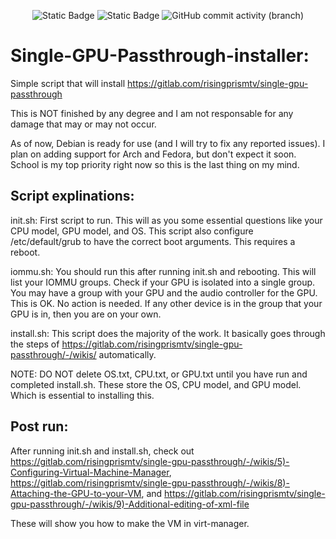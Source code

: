 <p align="center">
  <img alt="Static Badge" src="https://img.shields.io/badge/License:-GPLv3-green">
  <img alt="Static Badge" src="https://img.shields.io/badge/Ready_for_use:-partially-yellow">
  <img alt="GitHub commit activity (branch)" src="https://img.shields.io/github/commit-activity/t/firebadnofire/Single-GPU-Passthrough-installer">
</p>

# Single-GPU-Passthrough-installer:

Simple script that will install https://gitlab.com/risingprismtv/single-gpu-passthrough

This is NOT finished by any degree and I am not responsable for any damage that may or may not occur.

As of now, Debian is ready for use (and I will try to fix any reported issues). I plan on adding support for Arch and Fedora, but don't expect it soon. School is my top priority right now so this is the last thing on my mind.

## Script explinations:

init.sh: First script to run. This will as you some essential questions like your CPU model, GPU model, and OS. This script also configure /etc/default/grub to have the correct boot arguments. This requires a reboot.

iommu.sh: You should run this after running init.sh and rebooting. This will list your IOMMU groups. Check if your GPU is isolated into a single group. You may have a group with your GPU and the audio controller for the GPU. This is OK. No action is needed. If any other device is in the group that your GPU is in, then you are on your own.

install.sh: This script does the majority of the work. It basically goes through the steps of <https://gitlab.com/risingprismtv/single-gpu-passthrough/-/wikis/> automatically.

NOTE: DO NOT delete OS.txt, CPU.txt, or GPU.txt until you have run and completed install.sh. These store the OS, CPU model, and GPU model. Which is essential to installing this.

## Post run:

After running init.sh and install.sh, check out <https://gitlab.com/risingprismtv/single-gpu-passthrough/-/wikis/5)-Configuring-Virtual-Machine-Manager>, <https://gitlab.com/risingprismtv/single-gpu-passthrough/-/wikis/8)-Attaching-the-GPU-to-your-VM>, and <https://gitlab.com/risingprismtv/single-gpu-passthrough/-/wikis/9)-Additional-editing-of-xml-file>

These will show you how to make the VM in virt-manager.
